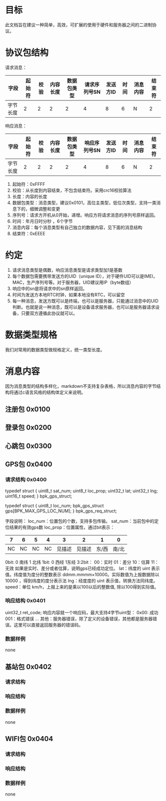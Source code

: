 # 目标
此文档旨在建议一种简单，高效，可扩展的使用于硬件和服务器之间的二进制协议。

# 协议包结构

请求消息：

| 字段     | 起始符 | 校验 | 内容长度 | 数据包类型 | 请求序列号SN |发送方ID  | 时间 | 消息内容 | 结束符  | 
| ----    | -----  | ----| ----    | ----      | ----        | ----    | ---- | ----    | ----   |
| 字节长度 | 2      | 2   | 2       | 2         | 4           | 8       | 6    | N       | 2      |

响应消息：

| 字段     | 起始符 | 校验 | 内容长度 | 数据包类型 | 响应序列号SN |发送方ID  | 时间 | 消息内容 | 结束符  | 
| ----    | -----  | ----| ----    | ----      | ----        | ----    | ---- | ----    | ----   |
| 字节长度 | 2      | 2   | 2       | 2         | 4           | 8       | 6    | N       | 2      |

1.	起始符：0xFFFF
2.	校验：从长度到内容结束，不包含结束符。采用crc16校验算法
3.	长度：内容的长度
4.	数据包类型：消息类型，建议0x0101，高位主类型，低位次类型，支持一类消息下的，细微调整和变更
6.	序列号：请求方开机从0开始，递增。响应方将请求消息的序列号原样返回。
7.	时间：年月日时分秒 ，6个字节
8.	消息内容：每个消息类型有自己独立的数据内容，见下面的消息结构
9.	结束符：0xEEEE

# 约定
1.	请求消息类型是偶数，响应消息类型是请求类型加1是基数
2.	每个数据包需要携带发送方的UID（unique ID），对于硬件UID可以是IMEI，MAC，生产序列号等。对于服务器，UID建议用IP（byte数组）
3.	响应中的sn是将请求中的sn原样返回。
4.	时间为发送方本地RTC时钟，如果本地没有RTC，可以留空
5.	每一种消息，发送方既可以是终端，也可以是服务器，只能通过消息中的UID判断。也就是说一种消息，既可以是设备请求服务器，也可以是服务器请求设备，只要双方遵循此协议就可以。

# 数据类型规格
我们对常用的数据类型做规格定义，统一类型长度。


# 消息内容
因为消息类型的结构多样化，markdown不支持复杂表格，所以消息内容的字节结构将通过c语言风格的结构体定义来说明。
## 注册包 0x0100
## 登录包 0x0200
## 心跳包 0x0300
## GPS包 0x0400
### 请求结构 0x0400
typedef struct {
  uint8_t sat_num;
  uint8_t loc_prop;
  uint32_t lat;
  uint32_t lng;
  uint16_t speed;
} bpk_gps_struct;

typedef struct {
  uint8_t loc_num;
  bpk_gps_struct gps[BPK_MAX_GPS_LOC_NUM];
} bpk_gps_req_struct;

字段说明：
loc_num：位置包的个数，支持多包传输。
sat_num：当前包中的定位结果的有效gps数
loc_prop：位置属性，通过bit表示：

| 7     | 6    |   5 |    4 |    3 | 2    |1     | 0    |  
| ----  | -    | ----| ---- | ---- | ---- | ---- | ---- | 
|   NC  |  NC  |  NC |  NC  |见描述 |见描述 |东/西 |南/北  | 
0bit:  0  南纬 1 北纬
1bit:  0  西经 1东经
3:2bit：
00：实时
01：差分
10：估算
11：无效
如果是实时、差分或者估算，说明gps已经成功定位。
lat：纬度的 uint 表示值。纬度值为度分的整数表示 ddmm.mmmm×10000。实际数值为上报数据除以10000 ，得到纬度的度分表示法
lng：经度度的 uint 表示值，转换方法同纬度。
speed：单位 km/h，上报上来的是乘以100以后的整数值, 除以100得到实际值。 
### 响应结构 0x0401
uint32_t ret_code;
响应内容就一个响应码，最大支持4字节uint型：
0x00: 成功
001：格式错误
...
其他：服务器错误，除了定义的设备错误，其他都是服务器错误。这里可以直接返回服务器的错误码。
### 数据样例
none
## 基站包 0x0402
### 请求结构
### 响应结构
### 数据样例
none
## WIFI包 0x0404
### 请求结构
### 响应结构
### 数据样例
none

